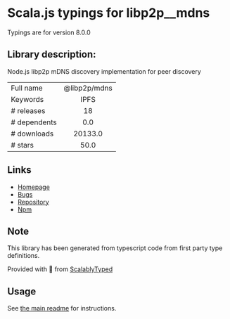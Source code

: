 
# Scala.js typings for libp2p__mdns

Typings are for version 8.0.0

## Library description:
Node.js libp2p mDNS discovery implementation for peer discovery

|                    |                 |
| ------------------ | :-------------: |
| Full name          | @libp2p/mdns |
| Keywords           | IPFS |
| # releases         | 18 |
| # dependents       | 0.0 |
| # downloads        | 20133.0 |
| # stars            | 50.0 |

## Links
- [Homepage](https://github.com/libp2p/js-libp2p-mdns#readme)
- [Bugs](https://github.com/libp2p/js-libp2p-mdns/issues)
- [Repository](https://github.com/libp2p/js-libp2p-mdns)
- [Npm](https://www.npmjs.com/package/%40libp2p%2Fmdns)
    


## Note
This library has been generated from typescript code from first party type definitions.

Provided with :purple_heart: from [ScalablyTyped](https://github.com/oyvindberg/ScalablyTyped)

## Usage
See [the main readme](../../readme.md) for instructions.


